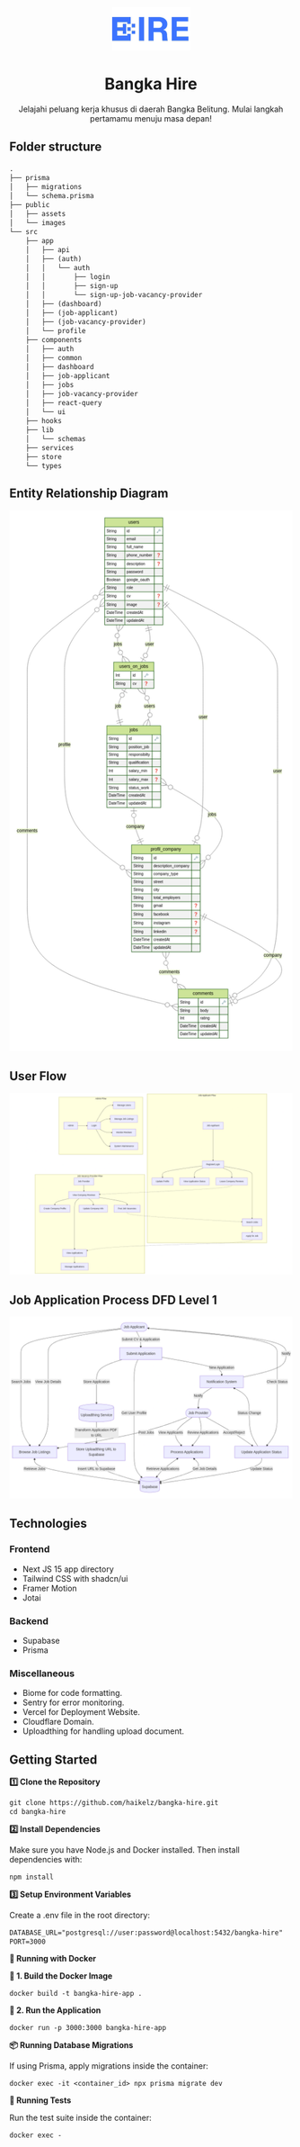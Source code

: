 <div align="center">
  <img src="/public/assets/logo.png" alt="logo" />
  <h1>Bangka Hire</h1>
  <p>Jelajahi peluang kerja khusus di daerah Bangka Belitung. Mulai langkah pertamamu menuju masa depan!</p>
</div>

## Folder structure

```
.
├── prisma
│   ├── migrations
│   └── schema.prisma
├── public
│   ├── assets
│   └── images
└── src
    ├── app
    │   ├── api
    │   ├── (auth)
    │   │   └── auth
    │   │       ├── login
    │   │       ├── sign-up
    │   │       └── sign-up-job-vacancy-provider
    │   ├── (dashboard)
    │   ├── (job-applicant)
    │   ├── (job-vacancy-provider)
    │   └── profile
    ├── components
    │   ├── auth
    │   ├── common
    │   ├── dashboard
    │   ├── job-applicant
    │   ├── jobs
    │   ├── job-vacancy-provider
    │   ├── react-query
    │   └── ui
    ├── hooks
    ├── lib
    │   └── schemas
    ├── services
    ├── store
    └── types
```

## Entity Relationship Diagram

![ERD](./public/docs/Entity-Relationship-Diagram.png)

## User Flow

![User Flow](./public/docs/User-Flow.png)

## Job Application Process DFD Level 1

![DFD Level 1](./public/docs/Job-Application-Process-level-1.png)

## Technologies

### Frontend

- Next JS 15 app directory
- Tailwind CSS with shadcn/ui
- Framer Motion
- Jotai

### Backend

- Supabase
- Prisma

### Miscellaneous

- Biome for code formatting.
- Sentry for error monitoring.
- Vercel for Deployment Website.
- Cloudflare Domain.
- Uploadthing for handling upload document.

## Getting Started

**1️⃣ Clone the Repository**

```
git clone https://github.com/haikelz/bangka-hire.git
cd bangka-hire
```

**2️⃣ Install Dependencies**

Make sure you have Node.js and Docker installed.
Then install dependencies with:

```
npm install
```

**3️⃣ Setup Environment Variables**

Create a .env file in the root directory:

```
DATABASE_URL="postgresql://user:password@localhost:5432/bangka-hire"
PORT=3000
```

**🐳 Running with Docker**

**🔹 1. Build the Docker Image**

```
docker build -t bangka-hire-app .
```

**🔹 2. Run the Application**

```
docker run -p 3000:3000 bangka-hire-app
```

**📦 Running Database Migrations**

If using Prisma, apply migrations inside the container:

```
docker exec -it <container_id> npx prisma migrate dev
```

**🧪 Running Tests**

Run the test suite inside the container:

```
docker exec -
```
